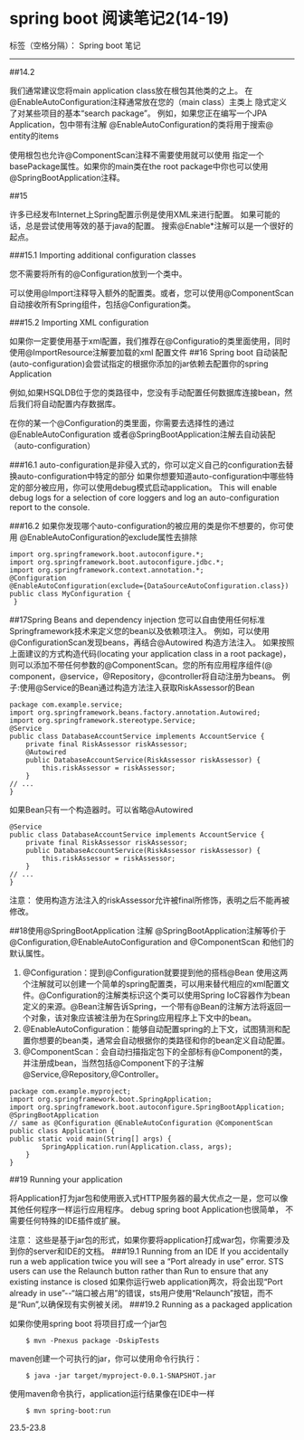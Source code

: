 ﻿# spring boot 阅读笔记2(14-19)

标签（空格分隔）： Spring boot 笔记

---

##14.2


我们通常建议您将main application class放在根包其他类的之上。
在@EnableAutoConfiguration注释通常放在您的（main class）主类上
隐式定义了对某些项目的基本“search package”。
例如，如果您正在编写一个JPA Application，包中带有注解
@EnableAutoConfiguration的类将用于搜索@ entity的items

使用根包也允许@ComponentScan注释不需要使用就可以使用
指定一个basePackage属性。如果你的main类在the root package中你也可以使用@SpringBootApplication注释。

##15

 
许多已经发布Internet上Spring配置示例是使用XML来进行配置。
如果可能的话，总是尝试使用等效的基于java的配置。
搜索@Enable*注解可以是一个很好的起点。

###15.1  Importing additional configuration classes

您不需要将所有的@Configuration放到一个类中。

可以使用@Import注释导入额外的配置类。或者，您可以使用@ComponentScan自动接收所有Spring组件，包括@Configuration类。

###15.2 Importing XML configuration

如果你一定要使用基于xml配置，我们推荐在@Configuratio的类里面使用，同时使用@ImportResource注解要加载的xml 配置文件
##16
Spring  boot 自动装配(auto-configuration)会尝试指定的根据你添加的jar依赖去配置你的spring Application

例如,如果HSQLDB位于您的类路径中，您没有手动配置任何数据库连接bean，然后我们将自动配置内存数据库。

在你的某一个@Configuration的类里面，你需要去选择性的通过@EnableAutoConfiguration 或者@SpringBootApplication注解去自动装配（auto-configuration）
 
###16.1
 auto-configuration是非侵入式的，你可以定义自己的configuration去替换auto-configuration中特定的部分
 如果你想要知道auto-configuration中哪些特定的部分被应用，你可以使用debug模式启动application。
 This will enable debug logs for a selection of core loggers and log an auto-configuration report to the console.
 
###16.2
如果你发现哪个auto-configuration的被应用的类是你不想要的，你可使用
@EnableAutoConfiguration的exclude属性去排除
```
import org.springframework.boot.autoconfigure.*;
import org.springframework.boot.autoconfigure.jdbc.*;
import org.springframework.context.annotation.*;
@Configuration
@EnableAutoConfiguration(exclude={DataSourceAutoConfiguration.class})
public class MyConfiguration {
 }
```

##17Spring Beans and dependency injection
您可以自由使用任何标准Springframework技术来定义您的bean以及依赖项注入。
例如，可以使用@ConfigurationScan发现beans，再结合@Autowired 构造方法注入。
如果按照上面建议的方式构造代码(locating your application class in a root package)，则可以添加不带任何参数的@ComponentScan。您的所有应用程序组件(@ component，@service，@Repository，@controller将自动注册为beans。
例子:使用@Service的Bean通过构造方法注入获取RiskAssessor的Bean
```
package com.example.service;
import org.springframework.beans.factory.annotation.Autowired;
import org.springframework.stereotype.Service;
@Service
public class DatabaseAccountService implements AccountService {
    private final RiskAssessor riskAssessor;
    @Autowired
    public DatabaseAccountService(RiskAssessor riskAssessor) {
        this.riskAssessor = riskAssessor;
    }
// ...
}
```
如果Bean只有一个构造器时。可以省略@Autowired
```
@Service
public class DatabaseAccountService implements AccountService {
    private final RiskAssessor riskAssessor;
    public DatabaseAccountService(RiskAssessor riskAssessor) {
        this.riskAssessor = riskAssessor;
    }
// ...
}
```
注意：
使用构造方法注入的riskAssessor允许被final所修饰，表明之后不能再被修改。

##18使用@SpringBootApplication 注解
@SpringBootApplication注解等价于@Configuration,@EnableAutoConfiguration and @ComponentScan 和他们的默认属性。

 1. @Configuration：提到@Configuration就要提到他的搭档@Bean
使用这两个注解就可以创建一个简单的spring配置类，可以用来替代相应的xml配置文件。@Configuration的注解类标识这个类可以使用Spring IoC容器作为bean定义的来源。@Bean注解告诉Spring，一个带有@Bean的注解方法将返回一个对象，该对象应该被注册为在Spring应用程序上下文中的bean。
 2. @EnableAutoConfiguration：能够自动配置spring的上下文，试图猜测和配置你想要的bean类，通常会自动根据你的类路径和你的bean定义自动配置。
 3. @ComponentScan：会自动扫描指定包下的全部标有@Component的类，并注册成bean，当然包括@Component下的子注解@Service,@Repository,@Controller。
```
package com.example.myproject;
import org.springframework.boot.SpringApplication;
import org.springframework.boot.autoconfigure.SpringBootApplication;
@SpringBootApplication
// same as @Configuration @EnableAutoConfiguration @ComponentScan
public class Application {
public static void main(String[] args) {
        SpringApplication.run(Application.class, args);
    }
}
```
##19 Running your application


将Application打为jar包和使用嵌入式HTTP服务器的最大优点之一是，您可以像其他任何程序一样运行应用程序。
debug spring boot Application也很简单， 不需要任何特殊的IDE插件或扩展。

注意：
这些是基于jar包的形式，如果你要将application打成war包，你需要涉及到你的server和IDE的文档。
###19.1 Running from an IDE
If you accidentally run a web application twice you will see a “Port already in use” error. STS users can use the Relaunch button rather than Run to ensure that any existing instance is closed
如果你运行web application两次，将会出现“Port already in use”--“端口被占用”的错误，sts用户使用“Relaunch”按钮，而不是“Run”,以确保现有实例被关闭。
###19.2 Running as a packaged application

如果你使用spring boot
将项目打成一个jar包
```
    $ mvn -Pnexus package -DskipTests
```
maven创建一个可执行的jar，你可以使用命令行执行：
```
    $ java -jar target/myproject-0.0.1-SNAPSHOT.jar
```


使用maven命令执行，application运行结果像在IDE中一样

```
    $ mvn spring-boot:run
 ```
 
 
   

23.5-23.8

